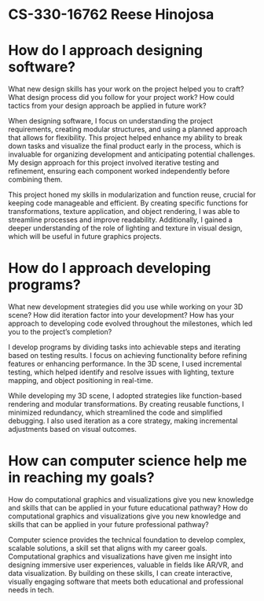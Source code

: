 # CS-330-16762 Reese Hinojosa
# How do I approach designing software?
What new design skills has your work on the project helped you to craft?
What design process did you follow for your project work?
How could tactics from your design approach be applied in future work?

When designing software, I focus on understanding the project requirements, creating modular structures, and using a planned approach that allows for flexibility. This project helped enhance my ability to break down tasks and visualize the final product early in the process, which is invaluable for organizing development and anticipating potential challenges. My design approach for this project involved iterative testing and refinement, ensuring each component worked independently before combining them.

This project honed my skills in modularization and function reuse, crucial for keeping code manageable and efficient. By creating specific functions for transformations, texture application, and object rendering, I was able to streamline processes and improve readability. Additionally, I gained a deeper understanding of the role of lighting and texture in visual design, which will be useful in future graphics projects.
# How do I approach developing programs?
What new development strategies did you use while working on your 3D scene?
How did iteration factor into your development?
How has your approach to developing code evolved throughout the milestones, which led you to the project’s completion?

I develop programs by dividing tasks into achievable steps and iterating based on testing results. I focus on achieving functionality before refining features or enhancing performance. In the 3D scene, I used incremental testing, which helped identify and resolve issues with lighting, texture mapping, and object positioning in real-time.

While developing my 3D scene, I adopted strategies like function-based rendering and modular transformations. By creating reusable functions, I minimized redundancy, which streamlined the code and simplified debugging. I also used iteration as a core strategy, making incremental adjustments based on visual outcomes.
# How can computer science help me in reaching my goals?
How do computational graphics and visualizations give you new knowledge and skills that can be applied in your future educational pathway?
How do computational graphics and visualizations give you new knowledge and skills that can be applied in your future professional pathway?

Computer science provides the technical foundation to develop complex, scalable solutions, a skill set that aligns with my career goals. Computational graphics and visualizations have given me insight into designing immersive user experiences, valuable in fields like AR/VR, and data visualization. By building on these skills, I can create interactive, visually engaging software that meets both educational and professional needs in tech.
